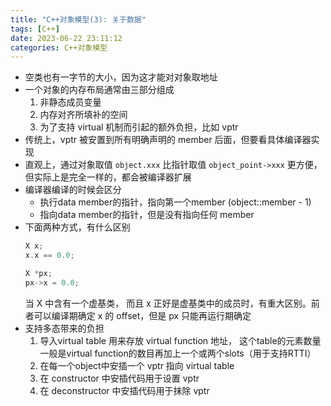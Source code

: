 ```yaml
---
title: "C++对象模型(3): 关于数据"
tags: [C++]
date: 2023-06-22 23:11:12
categories: C++对象模型
---
```


- 空类也有一字节的大小，因为这才能对对象取地址
- 一个对象的内存布局通常由三部分组成
  1. 非静态成员变量
  2. 内存对齐所填补的空间
  3. 为了支持 virtual 机制而引起的额外负担，比如 vptr
- 传统上，vptr 被安置到所有明确声明的 member 后面，但要看具体编译器实现
- 直观上，通过对象取值 `object.xxx` 比指针取值 `object_point->xxx` 更方便，但实际上是完全一样的，都会被编译器扩展
- 编译器编译的时候会区分
  -  执行data member的指针，指向第一个member (object::member - 1)
  -  指向data member的指针，但是没有指向任何 member
- 下面两种方式，有什么区别
  ```cpp
  X x; 
  x.x == 0.0;
  
  X *px;
  px->x = 0.0;
  ```
  当 X 中含有一个虚基类， 而且 x 正好是虚基类中的成员时，有重大区别。前者可以编译期确定 x 的 offset，但是 px 只能再运行期确定
- 支持多态带来的负担
  1. 导入virtual table 用来存放 virtual function 地址， 这个table的元素数量一般是virtual function的数目再加上一个或两个slots（用于支持RTTI）
  2. 在每一个object中安插一个 vptr 指向 virtual table
  3. 在 constructor 中安插代码用于设置 vptr
  4. 在 deconstructor 中安插代码用于抹除 vptr